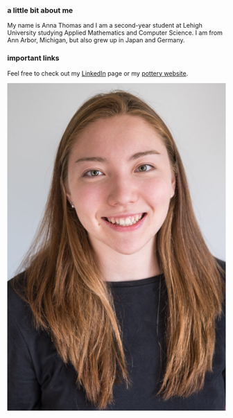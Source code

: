 ### **a little bit about me**

My name is Anna Thomas and I am a second-year student at Lehigh University studying Applied Mathematics and Computer Science.
I am from Ann Arbor, Michigan, but also grew up in Japan and Germany. 


### **important links**

Feel free to check out my [LinkedIn](www.linkedin.com/in/anna-thomas-391390166) page or my [pottery website](claymakesmyday.weebly.com).

![image](https://github.com/AnnaKThomas/AnnaKThomas.github.io/blob/master/180529-4755.jpg?raw=true)
